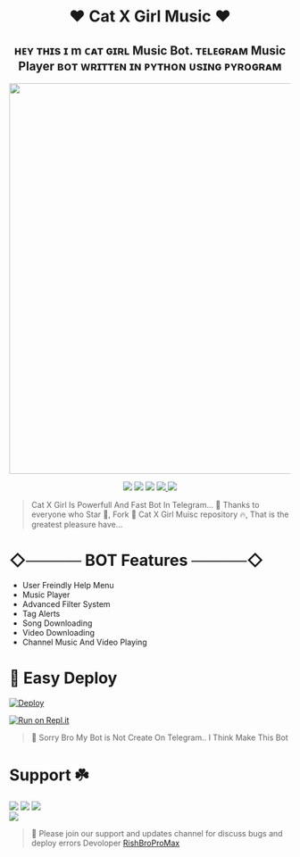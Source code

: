 <h1 align="center"> 
    ❤️ Cat X Girl Music ❤️
</h1>
 <h2 align="center"> 
    ʜᴇʏ ᴛʜɪs ɪ m ᴄᴀᴛ ɢɪʀʟ Music Bot. ᴛᴇʟᴇɢʀᴀᴍ Music Player ʙᴏᴛ ᴡʀɪᴛᴛᴇɴ ɪɴ ᴘʏᴛʜᴏɴ ᴜsɪɴɢ ᴘʏʀᴏɢʀᴀᴍ
</h2>
<p align="center"><a href="https://github.com/RishBropromax/Cat-X-Girl-Music"><img src="https://telegra.ph/file/d60db1a74a9d4274ea0ad.jpg"width="700" height="700"</a></p>
 
<p align="center">
    <a href="https://github.com/RishBropromax/Cat-X-Girl-Music"> <img src="https://img.shields.io/github/repo-size/RishBropromax/Cat-X-Girl-Music?color=orange&logo=github&logoColor=green&style=for-the-badge" /></a>
    <a href="https://github.com/RishBropromax/Cat-X-Girl-Music/commits/"> <img src="https://img.shields.io/github/last-commit/RishBropromax/Cat-X-Girl-Music?color=brown&logo=github&logoColor=green&style=for-the-badge" /></a>
    <a href="https://github.com/RishBropromax/Cat-X-Girl-Music/issues"> <img src="https://img.shields.io/github/issues/RishBropromax/Cat-X-Girl-Music?color=blueviolet&logo=github&logoColor=green&style=for-the-badge" /></a>
    <a href="https://github.com/RishBropromax/Cat-X-Girl-Music/network/members"> <img src="https://img.shields.io/github/forks/RishBroProMax/Cat-X-Girl-Music?
    <a href="https://pypi.org/project/Telethon/"> <img src="https://img.shields.io/pypi/v/telethon?color=yellow&label=telethon&logo=python&logoColor=green&style=for-the-badge" /></a>
</p>

>Cat X Girl Is Powerfull And Fast Bot In Telegram... 🌹 Thanks to everyone who Star 🌟, Fork 🍂 Cat X Girl Muisc repository 🔥, That is the greatest pleasure have... <br>

# ◇───── BOT Features ─────◇

- User Freindly Help Menu 
- Music Player
- Advanced Filter System
- Tag Alerts
- Song Downloading
- Video Downloading
- Channel Music And Video Playing
        
# 🏃‍ Easy Deploy 

[![Deploy](https://www.herokucdn.com/deploy/button.svg)](https://heroku.com/deploy?template=https://github.com/RishBropromax/Cat-X-Girl-Music.git)

[![Run on Repl.it](https://repl.it/badge/github/quiec/whatsAlfa)](https://replit.com/@Rishbro/CatXGirl-Music-String-Session?v=1)
        
> 🌷 Sorry Bro My Bot is Not Create On Telegram.. I Think Make This Bot
        
#  Support ☘️
<a href="https://t.me/CatXGirlNews"><img src="https://img.shields.io/badge/Join-CatXGirl%20News-red.svg?logo=Telegram"></a>
<a href="t.me/CatXGirlSupport"><img src="https://img.shields.io/badge/Join-CatXGirl%20Support-blue.svg?logo=Telegram"></a>
<a href="https://t.me/SLBotZone"><img src="https://img.shields.io/badge/Join-SlBotZone-green.svg?logo=Telegram"></a> <br>
<a href="https://t.me/ImRishmika"><img src="https://img.shields.io/badge/Devoloper-green.svg?logo=Telegram"></a>

> 🍁 Please join our support and updates channel for discuss bugs and deploy errors
>  Devoloper [RishBroProMax](t.me/ImRishmika)



